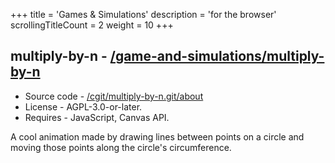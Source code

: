 +++
title               = 'Games & Simulations'
description         = 'for the browser'
scrollingTitleCount = 2
weight              = 10
+++

## multiply-by-n - [/game-and-simulations/multiply-by-n](/game-and-simulations/multiply-by-n/)

- Source code - [/cgit/multiply-by-n.git/about](/cgit/multiply-by-n.git/about)
- License - AGPL-3.0-or-later.
- Requires - JavaScript, Canvas API.

A cool animation made by drawing lines between points on a circle and moving
those points along the circle's circumference.
